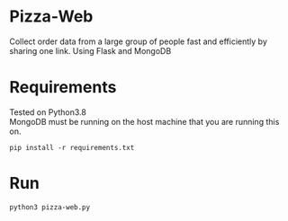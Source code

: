 # Pizza-Web
Collect order data from a large group of people fast and efficiently by sharing one link. Using Flask and MongoDB

# Requirements
Tested on Python3.8  
MongoDB must be running on the host machine that you are running this on.  

`pip install -r requirements.txt`  

# Run

`python3 pizza-web.py`
